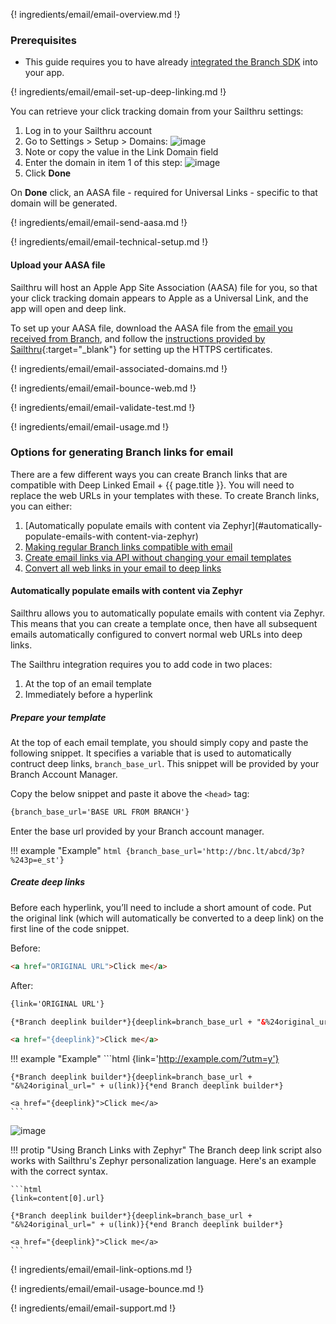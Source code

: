 ---
---

{! ingredients/email/email-overview.md !}

### Prerequisites

- This guide requires you to have already [integrated the Branch SDK]({{base.url}}/getting-started/sdk-integration-guide) into your app.

{! ingredients/email/email-set-up-deep-linking.md !}

You can retrieve your click tracking domain from your Sailthru settings:

1. Log in to your Sailthru account
1. Go to Settings > Setup > Domains: ![image](/img/pages/email/sailthru/sailthru-view-domain.png)
1. Note or copy the value in the Link Domain field
1. Enter the domain in item 1 of this step: ![image](/img/pages/email/sailthru/configure-sailthru-1.png)
1. Click **Done**

On **Done** click, an AASA file - required for Universal Links - specific to that domain will be generated.

{! ingredients/email/email-send-aasa.md !}

{! ingredients/email/email-technical-setup.md !}

#### Upload your AASA file

Sailthru will host an Apple App Site Association (AASA) file for you, so that your click tracking domain appears to Apple as a Universal Link, and the app will open and deep link.

To set up your AASA file, download the AASA file from the [email you received from Branch](#configure-your-app-for-your-click-tracking-domain), and follow the [instructions provided by Sailthru](https://getstarted.sailthru.com/mobile/apple-ios-app-universal-links/){:target="\_blank"} for setting up the HTTPS certificates.

{! ingredients/email/email-associated-domains.md !}

{! ingredients/email/email-bounce-web.md !}

{! ingredients/email/email-validate-test.md !}

{! ingredients/email/email-usage.md !}

### Options for generating Branch links for email

There are a few different ways you can create Branch links that are compatible with Deep Linked Email + {{ page.title }}. You will need to replace the web URLs in your templates with these. To create Branch links, you can either:

1. [Automatically populate emails with content via Zephyr](#automatically-populate-emails-with content-via-zephyr)
1. [Making regular Branch links compatible with email](#making-regular-branch-links-compatible-with-email)
1. [Create email links via API without changing your email templates](#create-email-links-via-api-without-changing-your-email-templates)
1. [Convert all web links in your email to deep links](#convert-all-web-links-in-your-email-to-deep-links)

#### Automatically populate emails with content via Zephyr

Sailthru allows you to automatically populate emails with content via Zephyr. This means that you can create a template once, then have all subsequent emails automatically configured to convert normal web URLs into deep links.

The Sailthru integration requires you to add code in two places:

1. At the top of an email template
1. Immediately before a hyperlink

##### Prepare your template

At the top of each email template, you should simply copy and paste the following snippet. It specifies a variable that is used to automatically contruct deep links, `branch_base_url`. This snippet will be provided by your Branch Account Manager.

Copy the below snippet and paste it above the `<head>` tag:

```html
{branch_base_url='BASE URL FROM BRANCH'}
```

Enter the base url provided by your Branch account manager.

!!! example "Example"
    ```html
    {branch_base_url='http://bnc.lt/abcd/3p?%243p=e_st'}
    ```

##### Create deep links
Before each hyperlink, you’ll need to include a short amount of code. Put the original link (which will automatically be converted to a deep link) on the first line of the code snippet.

Before:

```html
<a href="ORIGINAL URL">Click me</a>
```

After:

```html
{link='ORIGINAL URL'}

{*Branch deeplink builder*}{deeplink=branch_base_url + "&%24original_url=" + u(link)}{*end Branch deeplink builder*}

<a href="{deeplink}">Click me</a>
```

!!! example "Example"
    ```html
    {link='http://example.com/?utm=y'}

    {*Branch deeplink builder*}{deeplink=branch_base_url + "&%24original_url=" + u(link)}{*end Branch deeplink builder*}

    <a href="{deeplink}">Click me</a>
    ```

![image](/img/pages/third-party-integrations/sailthru/deep-linked-email-sailthru.png)

!!! protip "Using Branch Links with Zephyr"
    The Branch deep link script also works with Sailthru's Zephyr personalization language. Here's an example with the correct syntax.

    ```html
    {link=content[0].url}

    {*Branch deeplink builder*}{deeplink=branch_base_url + "&%24original_url=" + u(link)}{*end Branch deeplink builder*}

    <a href="{deeplink}">Click me</a>
    ```

{! ingredients/email/email-link-options.md !}

{! ingredients/email/email-usage-bounce.md !}

{! ingredients/email/email-support.md !}

